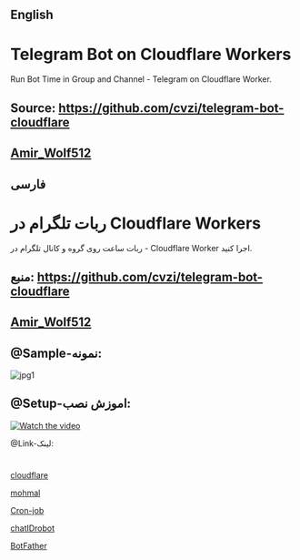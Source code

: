 ## English
# Telegram Bot on Cloudflare Workers
Run Bot Time in Group and Channel - Telegram on Cloudflare Worker.
## Source: https://github.com/cvzi/telegram-bot-cloudflare

## [Amir_Wolf512](https://t.me/amir_wolf512)
## فارسی

# ربات تلگرام در Cloudflare Workers

ربات ساعت روی گروه و کانال تلگرام در - Cloudflare Worker اجرا کنید.



## منبع: https://github.com/cvzi/telegram-bot-cloudflare

## [Amir_Wolf512](https://t.me/amir_wolf512)

## @Sample-نمونه:
![jpg1](https://user-images.githubusercontent.com/60442490/233877305-d962810a-f31c-43bf-b009-dee2751177dc.png)
## @Setup-اموزش نصب:

[![Watch the video](https://img.youtube.com/vi/bZAdEJMiYag/0.jpg)](https://youtu.be/bZAdEJMiYag)

@Link-لینک:
#
[cloudflare](https://dash.cloudflare.com/sign-up)

[mohmal](https://www.mohmal.com/)

[Cron-job](https://cron-job.org/)

[chatIDrobot](https://t.me/chatIDrobot)

[BotFather](https://t.me/@BotFather)
